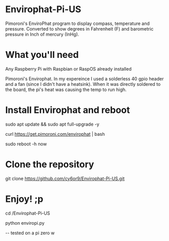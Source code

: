 # Envirophat-Pi-US
Pimoroni's EnviroPhat program to display compass, temperature and pressure. Converted to show degrees in Fahrenheit (F) and barometric pressure in Inch of mercury (InHg). 

# What you'll need
Any Raspberry Pi with Raspbian or RaspOS already installed

Pimoroni's Envirophat. In my expereince I used a solderless 40 gpio header and a fan (since I didn't have a heatsink). When it was directly soldered to the board, the pi's heat was causing the temp to run high.

# Install Envirophat and reboot
sudo apt update && sudo apt full-upgrade -y

curl https://get.pimoroni.com/envirophat | bash

sudo reboot -h now

# Clone the repository 
git clone https://github.com/cy6or9/Envirophat-Pi-US.git

# Enjoy! ;p
cd /Envirophat-Pi-US

python enviropi.py

-- tested on a pi zero w 
